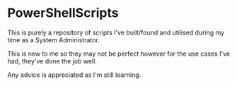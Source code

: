# PowerShellScripts

This is purely a repository of scripts I've built/found and utilised during my time as a System Administrator.

This is new to me so they may not be perfect however for the use cases I've had, they've done the job well.

Any advice is appreciated as I'm still learning.
